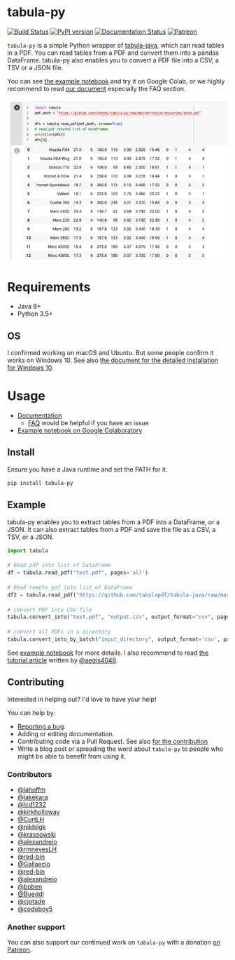 # tabula-py

[![Build Status](https://travis-ci.org/chezou/tabula-py.svg?branch=master)](https://travis-ci.org/chezou/tabula-py)
[![PyPI version](https://badge.fury.io/py/tabula-py.svg)](https://badge.fury.io/py/tabula-py)
[![Documentation Status](https://readthedocs.org/projects/tabula-py/badge/?version=latest)](https://tabula-py.readthedocs.io/en/latest/?badge=latest)
[![Patreon](https://img.shields.io/badge/patreon-donate-orange.svg)](https://www.patreon.com/chezou)


`tabula-py` is a simple Python wrapper of [tabula-java](https://github.com/tabulapdf/tabula-java), which can read tables in a PDF.
You can read tables from a PDF and convert them into a pandas DataFrame. tabula-py also enables you to convert a PDF file into a CSV, a TSV or a JSON file.

You can see [the example notebook](https://nbviewer.jupyter.org/github/chezou/tabula-py/blob/master/examples/tabula_example.ipynb) and try it on Google Colab, or we highly recommend to read [our document](https://tabula-py.readthedocs.io/en/latest/) especially the FAQ section.

![](./example.png)


# Requirements

- Java 8+
- Python 3.5+

## OS

I confirmed working on macOS and Ubuntu. But some people confirm it works on Windows 10. See also [the document for the detailed installation for Windows 10](https://tabula-py.readthedocs.io/en/latest/getting_started.html#get-tabula-py-working-windows-10).

# Usage

- [Documentation](https://tabula-py.readthedocs.io/en/latest/)
  - [FAQ](https://tabula-py.readthedocs.io/en/latest/faq.html) would be helpful if you have an issue
- [Example notebook on Google Colaboratory](https://colab.research.google.com/github/chezou/tabula-py/blob/master/examples/tabula_example.ipynb)

## Install

Ensure you have a Java runtime and set the PATH for it.

```bash
pip install tabula-py
```

## Example

tabula-py enables you to extract tables from a PDF into a DataFrame, or a JSON. It can also extract tables from a PDF and save the file as a CSV, a TSV, or a JSON.  

```py
import tabula

# Read pdf into list of DataFrame
df = tabula.read_pdf("test.pdf", pages='all')

# Read remote pdf into list of DataFrame
df2 = tabula.read_pdf("https://github.com/tabulapdf/tabula-java/raw/master/src/test/resources/technology/tabula/arabic.pdf")

# convert PDF into CSV file
tabula.convert_into("test.pdf", "output.csv", output_format="csv", pages='all')

# convert all PDFs in a directory
tabula.convert_into_by_batch("input_directory", output_format='csv', pages='all')
```

See [example notebook](https://nbviewer.jupyter.org/github/chezou/tabula-py/blob/master/examples/tabula_example.ipynb) for more details. I also recommend to read [the tutorial article](https://aegis4048.github.io/parse-pdf-files-while-retaining-structure-with-tabula-py) written by [@aegis4048](https://github.com/aegis4048).


## Contributing

Interested in helping out? I'd love to have your help!

You can help by:

- [Reporting a bug](https://github.com/chezou/tabula-py/issues).
- Adding or editing documentation.
- Contributing code via a Pull Request. See also [for the contribution](docs/contributing.rst)
- Write a blog post or spreading the word about `tabula-py` to people who might be able to benefit from using it.


### Contributors

- [@lahoffm](https://github.com/lahoffm)
- [@jakekara](https://github.com/jakekara)
- [@lcd1232](https://github.com/lcd1232)
- [@kirkholloway](https://github.com/kirkholloway)
- [@CurtLH](https://github.com/CurtLH)
- [@nikhilgk](https://github.com/nikhilgk)
- [@krassowski](https://github.com/krassowski)
- [@alexandreio](https://github.com/alexandreio)
- [@rmnevesLH](https://github.com/rmnevesLH)
- [@red-bin](https://github.com/red-bin)
- [@Gallaecio](https://github.com/Gallaecio)
- [@red-bin](https://github.com/red-bin)
- [@alexandreio](https://github.com/alexandreio)
- [@bpben](https://github.com/bpben)
- [@Bueddl](https://github.com/Bueddl)
- [@cjotade](https://github.com/cjotade)
- [@codeboy5](https://github.com/codeboy5)

### Another support

You can also support our continued work on `tabula-py` with a donation [on Patreon](https://www.patreon.com/chezou).
